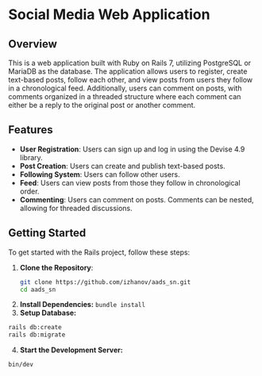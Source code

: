 # Social Media Web Application

## Overview

This is a web application built with Ruby on Rails 7, utilizing PostgreSQL or MariaDB as the database. The application allows users to register, create text-based posts, follow each other, and view posts from users they follow in a chronological feed. Additionally, users can comment on posts, with comments organized in a threaded structure where each comment can either be a reply to the original post or another comment.

## Features

- **User Registration**: Users can sign up and log in using the Devise 4.9 library.
- **Post Creation**: Users can create and publish text-based posts.
- **Following System**: Users can follow other users.
- **Feed**: Users can view posts from those they follow in chronological order.
- **Commenting**: Users can comment on posts. Comments can be nested, allowing for threaded discussions.

## Getting Started

To get started with the Rails project, follow these steps:

1. **Clone the Repository**:
   ```sh
   git clone https://github.com/izhanov/aads_sn.git
   cd aads_sn
   ```
2. **Install Dependencies:**
  ```bundle install```
3. **Setup Database:**
  ```sh
  rails db:create
  rails db:migrate
  ```
4. **Start the Development Server:**
  ```sh
  bin/dev
  ```



